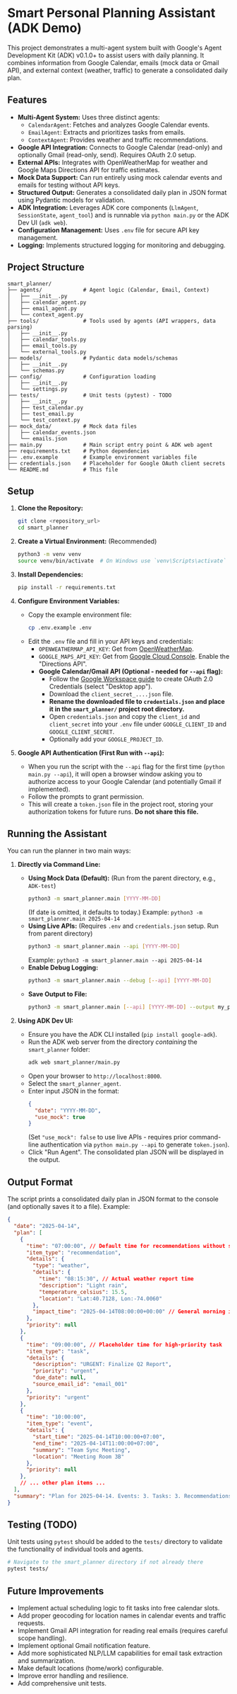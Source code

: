 # Smart Personal Planning Assistant (ADK Demo)

This project demonstrates a multi-agent system built with Google's Agent Development Kit (ADK) v0.1.0+ to assist users with daily planning. It combines information from Google Calendar, emails (mock data or Gmail API), and external context (weather, traffic) to generate a consolidated daily plan.

## Features

*   **Multi-Agent System:** Uses three distinct agents:
    *   `CalendarAgent`: Fetches and analyzes Google Calendar events.
    *   `EmailAgent`: Extracts and prioritizes tasks from emails.
    *   `ContextAgent`: Provides weather and traffic recommendations.
*   **Google API Integration:** Connects to Google Calendar (read-only) and optionally Gmail (read-only, send). Requires OAuth 2.0 setup.
*   **External APIs:** Integrates with OpenWeatherMap for weather and Google Maps Directions API for traffic estimates.
*   **Mock Data Support:** Can run entirely using mock calendar events and emails for testing without API keys.
*   **Structured Output:** Generates a consolidated daily plan in JSON format using Pydantic models for validation.
*   **ADK Integration:** Leverages ADK core components (`LlmAgent`, `SessionState`, `agent_tool`) and is runnable via `python main.py` or the ADK Dev UI (`adk web`).
*   **Configuration Management:** Uses `.env` file for secure API key management.
*   **Logging:** Implements structured logging for monitoring and debugging.

## Project Structure

```
smart_planner/
├── agents/             # Agent logic (Calendar, Email, Context)
│   ├── __init__.py
│   ├── calendar_agent.py
│   ├── email_agent.py
│   └── context_agent.py
├── tools/              # Tools used by agents (API wrappers, data parsing)
│   ├── __init__.py
│   ├── calendar_tools.py
│   ├── email_tools.py
│   └── external_tools.py
├── models/             # Pydantic data models/schemas
│   ├── __init__.py
│   └── schemas.py
├── config/             # Configuration loading
│   ├── __init__.py
│   └── settings.py
├── tests/              # Unit tests (pytest) - TODO
│   ├── __init__.py
│   ├── test_calendar.py
│   ├── test_email.py
│   └── test_context.py
├── mock_data/          # Mock data files
│   ├── calendar_events.json
│   └── emails.json
├── main.py             # Main script entry point & ADK web agent
├── requirements.txt    # Python dependencies
├── .env.example        # Example environment variables file
├── credentials.json    # Placeholder for Google OAuth client secrets
└── README.md           # This file
```

## Setup

1.  **Clone the Repository:**
    ```bash
    git clone <repository_url>
    cd smart_planner
    ```

2.  **Create a Virtual Environment:** (Recommended)
    ```bash
    python3 -m venv venv
    source venv/bin/activate  # On Windows use `venv\Scripts\activate`
    ```

3.  **Install Dependencies:**
    ```bash
    pip install -r requirements.txt
    ```

4.  **Configure Environment Variables:**
    *   Copy the example environment file:
        ```bash
        cp .env.example .env
        ```
    *   Edit the `.env` file and fill in your API keys and credentials:
        *   `OPENWEATHERMAP_API_KEY`: Get from [OpenWeatherMap](https://openweathermap.org/appid).
        *   `GOOGLE_MAPS_API_KEY`: Get from [Google Cloud Console](https://developers.google.com/maps/documentation/directions/get-api-key). Enable the "Directions API".
        *   **Google Calendar/Gmail API (Optional - needed for `--api` flag):**
            *   Follow the [Google Workspace guide](https://developers.google.com/workspace/guides/create-credentials) to create OAuth 2.0 Credentials (select "Desktop app").
            *   Download the `client_secret_....json` file.
            *   **Rename the downloaded file to `credentials.json` and place it in the `smart_planner/` project root directory.**
            *   Open `credentials.json` and copy the `client_id` and `client_secret` into your `.env` file under `GOOGLE_CLIENT_ID` and `GOOGLE_CLIENT_SECRET`.
            *   Optionally add your `GOOGLE_PROJECT_ID`.

5.  **Google API Authentication (First Run with `--api`):**
    *   When you run the script with the `--api` flag for the first time (`python main.py --api`), it will open a browser window asking you to authorize access to your Google Calendar (and potentially Gmail if implemented).
    *   Follow the prompts to grant permission.
    *   This will create a `token.json` file in the project root, storing your authorization tokens for future runs. **Do not share this file.**

## Running the Assistant

You can run the planner in two main ways:

1.  **Directly via Command Line:**
    *   **Using Mock Data (Default):** (Run from the parent directory, e.g., `ADK-test`)
        ```bash
        python3 -m smart_planner.main [YYYY-MM-DD]
        ```
        (If date is omitted, it defaults to today.)
        Example: `python3 -m smart_planner.main 2025-04-14`
    *   **Using Live APIs:** (Requires `.env` and `credentials.json` setup. Run from parent directory)
        ```bash
        python3 -m smart_planner.main --api [YYYY-MM-DD]
        ```
        Example: `python3 -m smart_planner.main --api 2025-04-14`
    *   **Enable Debug Logging:**
        ```bash
        python3 -m smart_planner.main --debug [--api] [YYYY-MM-DD]
        ```
    *   **Save Output to File:**
        ```bash
        python3 -m smart_planner.main [--api] [YYYY-MM-DD] --output my_plan.json
        ```

2.  **Using ADK Dev UI:**
    *   Ensure you have the ADK CLI installed (`pip install google-adk`).
    *   Run the ADK web server from the directory *containing* the `smart_planner` folder:
        ```bash
        adk web smart_planner/main.py
        ```
    *   Open your browser to `http://localhost:8000`.
    *   Select the `smart_planner_agent`.
    *   Enter input JSON in the format:
        ```json
        {
          "date": "YYYY-MM-DD",
          "use_mock": true
        }
        ```
        (Set `"use_mock": false` to use live APIs - requires prior command-line authentication via `python main.py --api` to generate `token.json`).
    *   Click "Run Agent". The consolidated plan JSON will be displayed in the output.

## Output Format

The script prints a consolidated daily plan in JSON format to the console (and optionally saves it to a file). Example:

```json
{
  "date": "2025-04-14",
  "plan": [
    {
      "time": "07:00:00", // Default time for recommendations without specific impact
      "item_type": "recommendation",
      "details": {
        "type": "weather",
        "details": {
          "time": "08:15:30", // Actual weather report time
          "description": "Light rain",
          "temperature_celsius": 15.5,
          "location": "Lat:40.7128, Lon:-74.0060"
        },
        "impact_time": "2025-04-14T08:00:00+00:00" // General morning impact
      },
      "priority": null
    },
    {
      "time": "09:00:00", // Placeholder time for high-priority task
      "item_type": "task",
      "details": {
        "description": "URGENT: Finalize Q2 Report",
        "priority": "urgent",
        "due_date": null,
        "source_email_id": "email_001"
      },
      "priority": "urgent"
    },
    {
      "time": "10:00:00",
      "item_type": "event",
      "details": {
        "start_time": "2025-04-14T10:00:00+07:00",
        "end_time": "2025-04-14T11:00:00+07:00",
        "summary": "Team Sync Meeting",
        "location": "Meeting Room 3B"
      },
      "priority": null
    },
    // ... other plan items ...
  ],
  "summary": "Plan for 2025-04-14. Events: 3. Tasks: 3. Recommendations: 1."
}
```

## Testing (TODO)

Unit tests using `pytest` should be added to the `tests/` directory to validate the functionality of individual tools and agents.

```bash
# Navigate to the smart_planner directory if not already there
pytest tests/
```

## Future Improvements

*   Implement actual scheduling logic to fit tasks into free calendar slots.
*   Add proper geocoding for location names in calendar events and traffic requests.
*   Implement Gmail API integration for reading real emails (requires careful scope handling).
*   Implement optional Gmail notification feature.
*   Add more sophisticated NLP/LLM capabilities for email task extraction and summarization.
*   Make default locations (home/work) configurable.
*   Improve error handling and resilience.
*   Add comprehensive unit tests.
